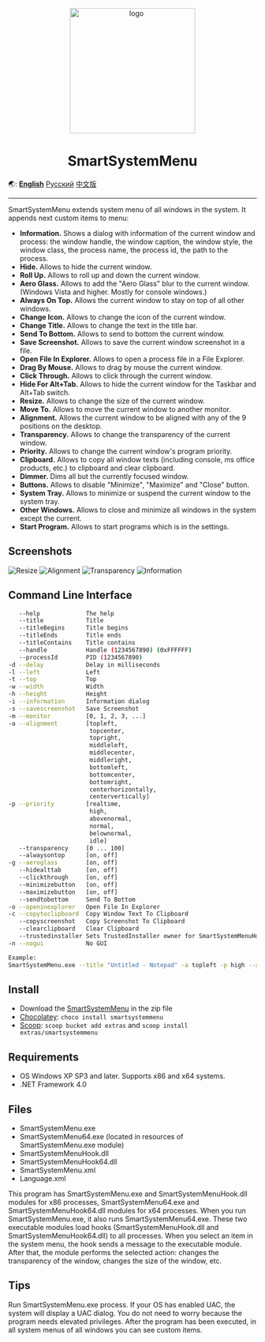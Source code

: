 <div align="center">

<img src="./SmartSystemMenu/Images/SmartSystemMenuLogo.png" alt="logo" width="254">

# SmartSystemMenu

</div>

🌏: [**English**](/) [Русский](/README_RU.md) [中文版](/README_CN.md)

---

SmartSystemMenu extends system menu of all windows in the system. It appends next custom items to menu:

* **Information.** Shows a dialog with information of the current window and process: the window handle, the window caption, the window style, the window class, the process name, the process id, the path to the process.
* **Hide.** Allows to hide the current window.
* **Roll Up.** Allows to roll up and down the current window.
* **Aero Glass.** Allows to add the "Aero Glass" blur to the current window. (Windows Vista and higher. Mostly for console windows.)
* **Always On Top.** Allows the current window to stay on top of all other windows.
* **Change Icon.** Allows to change the icon of the current window.
* **Change Title.** Allows to change the text in the title bar.
* **Send To Bottom.** Allows to send to bottom the current window.
* **Save Screenshot.** Allows to save the current window screenshot in a file.
* **Open File In Explorer.** Allows to open a process file in a File Explorer.
* **Drag By Mouse.** Allows to drag by mouse the current window.
* **Click Through.** Allows to click through the current window.
* **Hide For Alt+Tab.** Allows to hide the current window for the Taskbar and Alt+Tab switch.
* **Resize.** Allows to change the size of the current window.
* **Move To.** Allows to move the current window to another monitor.
* **Alignment.** Allows the current window to be aligned with any of the 9 positions on the desktop.
* **Transparency.** Allows to change the transparency of the current window.
* **Priority.** Allows to change the current window's program priority.
* **Clipboard.** Allows to copy all window texts (including console, ms office products, etc.) to clipboard and clear clipboard.
* **Dimmer.** Dims all but the currently focused window.
* **Buttons.** Allows to disable "Minimize", "Maximize" and "Close" button.
* **System Tray.** Allows to minimize or suspend the current window to the system tray.
* **Other Windows.** Allows to close and minimize all windows in the system except the current.
* **Start Program.** Allows to start programs which is in the settings.

Screenshots
------------------

![Resize](./SmartSystemMenu/Images/SmartSystemMenuEn1.png)
![Alignment](./SmartSystemMenu/Images/SmartSystemMenuEn2.png)
![Transparency](./SmartSystemMenu/Images/SmartSystemMenuEn3.png)
![Information](./SmartSystemMenu/Images/SmartSystemMenuEn4.png)

Command Line Interface
--------------------

```bash
   --help             The help
   --title            Title
   --titleBegins      Title begins 
   --titleEnds        Title ends
   --titleContains    Title contains
   --handle           Handle (1234567890) (0xFFFFFF)
   --processId        PID (1234567890)
-d --delay            Delay in milliseconds
-l --left             Left
-t --top              Top
-w --width            Width
-h --height           Height
-i --information      Information dialog
-s --savescreenshot   Save Screenshot
-m --monitor          [0, 1, 2, 3, ...]
-a --alignment        [topleft,
                       topcenter,
                       topright,
                       middleleft,
                       middlecenter,
                       middleright,
                       bottomleft,
                       bottomcenter,
                       bottomright,
                       centerhorizontally,
                       centervertically]
-p --priority         [realtime,
                       high,
                       abovenormal,
                       normal,
                       belownormal,
                       idle]
   --transparency     [0 ... 100]
   --alwaysontop      [on, off]
-g --aeroglass        [on, off]
   --hidealttab       [on, off]
   --clickthrough     [on, off]
   --minimizebutton   [on, off]
   --maximizebutton   [on, off]
   --sendtobottom     Send To Bottom
-o --openinexplorer   Open File In Explorer
-c --copytoclipboard  Copy Window Text To Clipboard
   --copyscreenshot   Copy Screenshot To Clipboard
   --clearclipboard   Clear Clipboard
   --trustedinstaller Sets TrustedInstaller owner for SmartSystemMenuHook.dll and SmartSystemMenuHook64.dll
-n --nogui            No GUI

Example:
SmartSystemMenu.exe --title "Untitled - Notepad" -a topleft -p high --alwaysontop on --nogui
```

Install
--------------------

* Download the [SmartSystemMenu](https://github.com/AlexanderPro/SmartSystemMenu/releases) in the zip file
* [Chocolatey](https://chocolatey.org/): `choco install smartsystemmenu`
* [Scoop](https://scoop.sh/): `scoop bucket add extras` and `scoop install extras/smartsystemmenu`

Requirements
--------------------

* OS Windows XP SP3 and later. Supports x86 and x64 systems.
* .NET Framework 4.0

Files
--------------------

* SmartSystemMenu.exe
* SmartSystemMenu64.exe (located in resources of SmartSystemMenu.exe module)
* SmartSystemMenuHook.dll
* SmartSystemMenuHook64.dll
* SmartSystemMenu.xml
* Language.xml

This program has SmartSystemMenu.exe and SmartSystemMenuHook.dll modules for x86 processes, SmartSystemMenu64.exe and SmartSystemMenuHook64.dll modules for x64 processes. When you run SmartSystemMenu.exe, it also runs SmartSystemMenu64.exe. These two executable modules load hooks (SmartSystemMenuHook.dll and SmartSystemMenuHook64.dll) to all processes. When you select an item in the system menu, the hook sends a message to the executable module. After that, the module performs the selected action: changes the transparency of the window, changes the size of the window, etc.

Tips
--------------------

Run SmartSystemMenu.exe process. If your OS has enabled UAC, the system will display a UAC dialog. You do not need to worry because the program needs elevated privileges. After the program has been executed, in all system menus of all windows you can see custom items.
